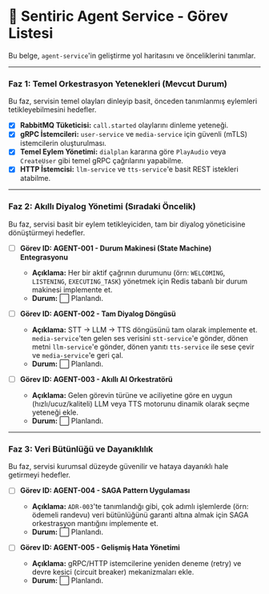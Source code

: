 # 🧠 Sentiric Agent Service - Görev Listesi

Bu belge, `agent-service`'in geliştirme yol haritasını ve önceliklerini tanımlar.

---

### Faz 1: Temel Orkestrasyon Yetenekleri (Mevcut Durum)

Bu faz, servisin temel olayları dinleyip basit, önceden tanımlanmış eylemleri tetikleyebilmesini hedefler.

-   [x] **RabbitMQ Tüketicisi:** `call.started` olaylarını dinleme yeteneği.
-   [x] **gRPC İstemcileri:** `user-service` ve `media-service` için güvenli (mTLS) istemcilerin oluşturulması.
-   [x] **Temel Eylem Yönetimi:** `dialplan` kararına göre `PlayAudio` veya `CreateUser` gibi temel gRPC çağrılarını yapabilme.
-   [x] **HTTP İstemcisi:** `llm-service` ve `tts-service`'e basit REST istekleri atabilme.

---

### Faz 2: Akıllı Diyalog Yönetimi (Sıradaki Öncelik)

Bu faz, servisi basit bir eylem tetikleyiciden, tam bir diyalog yöneticisine dönüştürmeyi hedefler.

-   [ ] **Görev ID: AGENT-001 - Durum Makinesi (State Machine) Entegrasyonu**
    -   **Açıklama:** Her bir aktif çağrının durumunu (örn: `WELCOMING`, `LISTENING`, `EXECUTING_TASK`) yönetmek için Redis tabanlı bir durum makinesi implemente et.
    -   **Durum:** ⬜ Planlandı.

-   [ ] **Görev ID: AGENT-002 - Tam Diyalog Döngüsü**
    -   **Açıklama:** STT -> LLM -> TTS döngüsünü tam olarak implemente et. `media-service`'ten gelen ses verisini `stt-service`'e gönder, dönen metni `llm-service`'e gönder, dönen yanıtı `tts-service` ile sese çevir ve `media-service`'e geri çal.
    -   **Durum:** ⬜ Planlandı.

-   [ ] **Görev ID: AGENT-003 - Akıllı AI Orkestratörü**
    -   **Açıklama:** Gelen görevin türüne ve aciliyetine göre en uygun (hızlı/ucuz/kaliteli) LLM veya TTS motorunu dinamik olarak seçme yeteneği ekle.
    -   **Durum:** ⬜ Planlandı.

---

### Faz 3: Veri Bütünlüğü ve Dayanıklılık

Bu faz, servisi kurumsal düzeyde güvenilir ve hataya dayanıklı hale getirmeyi hedefler.

-   [ ] **Görev ID: AGENT-004 - SAGA Pattern Uygulaması**
    -   **Açıklama:** `ADR-003`'te tanımlandığı gibi, çok adımlı işlemlerde (örn: ödemeli randevu) veri bütünlüğünü garanti altına almak için SAGA orkestrasyon mantığını implemente et.
    -   **Durum:** ⬜ Planlandı.

-   [ ] **Görev ID: AGENT-005 - Gelişmiş Hata Yönetimi**
    -   **Açıklama:** gRPC/HTTP istemcilerine yeniden deneme (retry) ve devre kesici (circuit breaker) mekanizmaları ekle.
    -   **Durum:** ⬜ Planlandı.